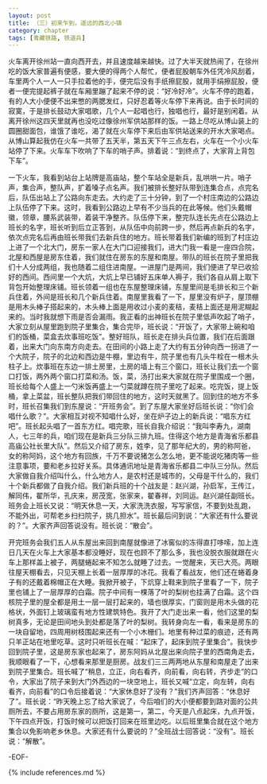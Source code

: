 ```yaml
---
layout: post
title: （三）初来乍到，遥远的西北小镇
category: chapter
tags: [青藏铁路, 铁道兵]
---
```


火车离开徐州站一直向西开去，并且速度越来越快。过了大半天就热闹了，在徐州吃的饭大家普遍有便感，要大便的得两个人帮忙，便者屁股朝车外任凭冷风刮着，车里两个人一人一只手拉着他的手，便完后没有手纸擦屁股，就用手绢擦屁股，便者一便完提起裤子就在车厢里蹦了起来不停的说：“好冷好冷”。火车不停的跑着，有的人大小便便不出来憋的两腮发红，只好忍着等火车停下来再说。由于长时间的寂寞，于是排长鼓动大家唱歌，几个人一起唱也行，独唱也行，最好是别闲着。从离开徐州这四天里就再也没吃过像徐州军供站那样的饭。一路上尽吃从博山装上的圆圈甜面包，谁饿了谁吃，渴了就在火车停下来后由军供站送来的开水大家喝点。从博山算起我仿在火车一共带了五天半，第五天下午三点左右，火车在一个小火车站停了下来。火车车下吹响了下车的哨子声。排着说：“到终点了，大家背上背包下车”。

一下火车，我看到站台上站牌是高庙站，整个车站全是新兵，乱哄哄一片。哨子声，集合声，整队声，扩着嗓子点名声。我们被排长整好队带到连集合点，点完名后，队伍出站上了公路向东走去。大约走了三十分钟，到了一个村庄南边的公路边上队伍停了下来。这时，我看到公路边上早有不少当兵的在此等候。他们头戴帽徽，领章，腰系武装带，着装干净整齐。队伍停下来，整完队连长先点在公路边上班长的名字，班长听到后立正答到，从队伍中向前跨一步，然后再点新兵的名字，依次点完名后再由班长带我们去新兵住的地方。班长带着我们新编的班到了村庄边上进了一个北大门，房东一家人在大门口迎接我们，进大门我一看是一座四合院，北屋和西屋是房东住着，我们就住在房东的东屋和南屋。带队的班长在院子里把我们十人分成两组，我也随着二组住进南屋。一进屋门是两间，我们便进了早已收拾好的西间。西间里一个大炕，大炕上早已铺好五床单人褥子，我们各自从肩上取下背包开始整理床铺。班长领着一组也在东屋整理床铺，东屋里间是毛排长和三个新兵住着，外间是班长和几个新兵住着。南屋里我看了一下，屋里没有炉子，屋顶棚是用木头棒子搭起来的，木头棒上面是用收过小麦的麦秸，麦秸上面还是用泥糊起来的。当时我就想下雨是否会漏雨。我正看的出神班长在院子里低声吹起了哨子，大家立刻从屋里跑到院子里集合，集合完毕，班长说：“开饭了，大家带上碗和咱们的饭桶，菜盒去炊事班吃饭”。整好班队，班长走在排头兵位置，我们在后面跟着，出来大门向东南方向走去。在田间的小路上走了大约有五分钟向西一拐进了一个大院子，院子的北边和西边是牛棚，里边有牛，院子里也有几头牛栓在一根木头柱子上。炊事班在东边一排土房里，土房的墙上有三个窗口，班长让我们去一个窗口打饭，两外两个窗口打菜和汤。饭，菜，汤打出来大家就在院子里围成一个圈，班长给每个人盛上一勺米饭再盛上一勺菜就蹲在院子里吃了起来。吃完饭，提上饭桶，拿上菜盆，班长整队把我们带回住的地方，这时天就黑了。回到住的地方不多时，班长召集我们到东屋说：“开班务会”。到了东屋大家坐好后班长说：“你们会唱什么歌？”。大家相互对视不知唱什么好，坐在炉子边上的新兵说：“唱东方红吧”。班长起头唱了一首东方红。唱完歌，班长自我介绍说：“我叫李寿九，湖南人，七三年的兵，咱们现在是新兵三分队三排九班。住得这个地方是青海省乐都县高庙公社长里大队”。然后又介绍了房东，姓李，见了那年纪大的，男的称阿爸，女的称阿妈，这个地方有回族，千万不要说猪怎么怎么地，更不能说吃猪肉等一些注意事项，要和老乡拉好关系。具体通讯地址是青海省乐都县二中队三分队。然后大家做自我介绍叫什么，什么地方人，是农村还是城市的，父母是干什么的，我们十个新兵都做了自我介绍。我们新兵班的十个战友是：赵兴湖，孙启军，王传江，解同伟，翟所华，孔庆来，房茂宽，张家来，翟春祥，刘同运。赵兴湖任副班长。班务会上班长又说：“明天休息一天，大家洗洗衣服，写写家信，不要到处乱跑，不能外出，可帮老乡扫扫院子，挑几担水”。班长最后问到说：“大家还有什么要说的？”。大家齐声回答说没有。班长说：“散会”。

开完班务会我们五人从东屋出来回到南屋就像进了冰窖似的冻得直打哆嗦，加上连日几天在火车上大家基本都没睡好，现在也顾不了那么多，我也没脱衣服就跟在火车上那样盖上被子，两腿蜷起来不知怎么就睡了过去。一觉醒来，天已大亮。两眼往屋天棚看去，只见天棚上长着一层厚厚的冰花。我看了看战友，他们还在蜷着身子有的还戴着棉帽正在大睡。我掀开被子，下炕穿上鞋来到院子里看了一下，院子里也铺上了一层厚厚的白霜。院子中间有一棵落了叶的梨树也挂满了白霜。这个四核院子里的屋全都是用土一层一层打起来的，墙也很厚实，门窗则是用木头做的花格状，外面钉上玻璃蛮有地方性建筑特色。我开了大门走出来一看，他们这里的梨树真多，无论是田间地头到处都是落了叶的梨树。我转身向左一看，看来是房东的一块自留地，四周用树枝围起来还有一个小木栅们。地里有种过菜的痕迹，还有两只羊正站在地里吃草。这时只听班长在喊：“起床了，起床到院子里集合”。我快步回到院子里，这是房东家也起来了，房东阿妈从北屋出来向院子里的西南角走去，我顺眼看了一下，心想看来那里是厨房。战友们三三两两地从东屋和南屋走了出来到院子里集合。班长喊了“稍息，立正，向右看齐，向前看，向右转，齐步走”的口令，大家出了院子来到大门外西边的一块空地上，班长又喊“立定，向左转，向右看齐，向前看”的口令后接着说：“大家休息好了没有？”我们齐声回答：“休息好了”。班长说：“昨天晚上忘了给大家说了，今后咱们的大小便都要到路对面的公共厕所去，不要占用房东家的厕所，这是第一，第二，今天是八点起床，九点开饭，下午四点开饭，打饭时候可以把饭打回来在班里边吃。以后班里集合就在这个地方集合以免影响老乡休息。大家还有什么要说的？”全班战士回答说：“没有”。班长说：“解散”。

-EOF-

{% include references.md %}
